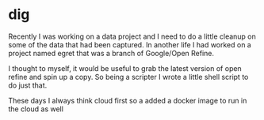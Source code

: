 # dig

Recently I was working on a data project and I need 
to do a little cleanup on some of the data that had been 
captured. In another life I had worked on a project named egret
that was a branch of Google/Open Refine.

I thought to myself, it would be useful to grab the latest 
version of open refine and spin up a copy. So being a scripter
I wrote a little shell script to do just that.

These days I always think cloud first so a added a docker image
to run in the cloud as well
   
